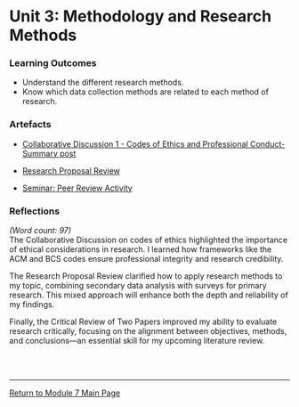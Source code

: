 # Unit 3: Methodology and Research Methods

### Learning Outcomes
 - Understand the different research methods.
 - Know which data collection methods are related to each method of research.

### Artefacts
 - [Collaborative Discussion 1 - Codes of Ethics and Professional Conduct-Summary post](RMPP_Unit03_Summary.pdf)

 - [Research Proposal Review](RMPP_Unit03_Activity.md) 

 - [Seminar: Peer Review Activity](RMPP_Unit03_Seminar.md)

### Reflections
_(Word count: 97)_ <br>
The Collaborative Discussion on codes of ethics highlighted the importance of ethical considerations in research. I learned how frameworks like the ACM and BCS codes ensure professional integrity and research credibility.

The Research Proposal Review clarified how to apply research methods to my topic, combining secondary data analysis with surveys for primary research. This mixed approach will enhance both the depth and reliability of my findings.

Finally, the Critical Review of Two Papers improved my ability to evaluate research critically, focusing on the alignment between objectives, methods, and conclusions—an essential skill for my upcoming literature review.

<br><br>

--- 

[Return to Module 7 Main Page](RMPP_main.md)
